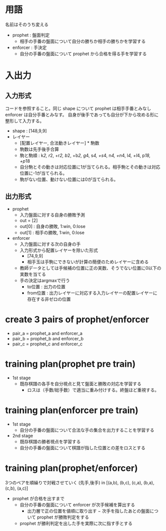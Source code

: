 用語
================================================================================

名前はそのうち変える

- prophet : 盤面判定
  - 相手の手番の盤面について自分の勝ちか相手の勝ちかを学習する
- enforcer : 手決定
  - 自分の手番の盤面について prophet から合格を得る手を学習する

入出力
================================================================================

## 入力形式

コードを参照すること。同じ shape について prophet は相手手番とみなし enforcer は自分手番とみなす。
自身が後手であっても自分が下から攻める形に整形して入力する。

- shape : [148,9,9]
- レイヤー
  - [配置レイヤー, 合法動きレイヤー] * 駒数
  - 駒数は先手後手合算
  - 駒と駒順 : k*2, r*2, +r*2, b*2, +b*2, g*4, s*4, +s*4, n*4, +n*4, l*4, +l*4, p*18, +p*18
  - 自分駒とその動きは対応位置に1が当てられる。相手駒とその動きは対応位置に-1が当てられる。
  - 駒がない位置、動けない位置には0が当てられる。

## 出力形式

- prophet
  - 入力盤面に対する自身の勝敗予測
  - out = [2]
  - out[0] : 自身の勝敗, 1:win, 0:lose
  - out[1] : 相手の勝敗, 1:win, 0:lose
- enforcer
  - 入力盤面に対する次の自身の手
  - 入力形式から配置レイヤーを除いた形式
    - [74,9,9]
    - 相手玉は手駒にできないが計算の簡便のためレイヤーに含める
  - 教師データとしては手候補の位置に正の実数、そうでない位置に0以下の実数を当てる
  - 手の決定はargmaxで行う
    - to位置 : 出力の位置
    - from位置 : 出力レイヤーに対応する入力レイヤーの配置レイヤーに存在する非ゼロの位置

create 3 pairs of prophet/enforcer
================================================================================

- pair_a = prophet_a and enforcer_a
- pair_b = prophet_b and enforcer_b
- pair_c = prophet_c and enforcer_c

training plan(prophet pre train)
================================================================================

- 1st stage
  - 既存棋譜の各手を自分視点と見て盤面と勝敗の対応を学習する
    - ロスは（手数/総手数）で適当に重み付けする。終盤ほど重視する。

training plan(enforcer pre train)
================================================================================

- 1st stage
  - 自分の手番の盤面について合法な手の集合を出力することを学習する
- 2nd stage
  - 既存棋譜の勝者視点を学習する
  - 自分の手番の盤面について棋譜が指した位置との差をロスとする

training plan(prophet/enforcer)
================================================================================

3つのペアを順繰りで対戦させていく
(先手,後手) in [(a,b), (b,c), (c,a), (b,a), (c,b), (a,c)]

- prophet が合格を出すまで
  - 自分の手番の盤面について enforcer が次手候補を算出する
    - 出力層で正の位置を値順に取り出す
  − 次手を指したあとの盤面について prophet が勝敗判定をする
  - prophet が勝利判定を出した手を実際に次に指す手とする

